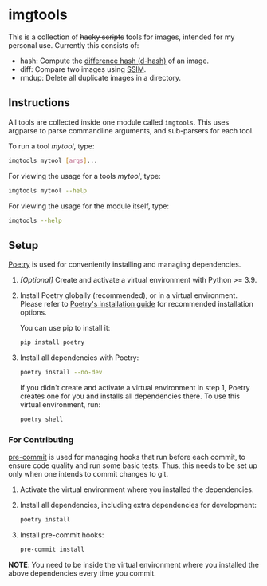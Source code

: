 # imgtools

This is a collection of ~~hacky scripts~~ tools for images, intended for my personal use.
Currently this consists of:

- hash: Compute the [difference hash (d-hash)](https://www.hackerfactor.com/blog/index.php?/archives/529-Kind-of-Like-That.html) of an image.
- diff: Compare two images using [SSIM](https://en.wikipedia.org/wiki/Structural_similarity).
- rmdup: Delete all duplicate images in a directory.

## Instructions

All tools are collected inside one module called `imgtools`.
This uses argparse to parse commandline arguments, and sub-parsers for each tool.

To run a tool *mytool*, type:
```sh
imgtools mytool [args]...
```

For viewing the usage for a tools *mytool*, type:
```sh
imgtools mytool --help
```

For viewing the usage for the module itself, type:
```sh
imgtools --help
```

## Setup

[Poetry](https://python-poetry.org/) is used for conveniently installing and managing dependencies.

1. *[Optional]* Create and activate a virtual environment with Python >= 3.9.

2. Install Poetry globally (recommended), or in a virtual environment.
    Please refer to [Poetry's installation guide](https://python-poetry.org/docs/#installation) for recommended installation options.

    You can use pip to install it:
    ```sh
    pip install poetry
    ```

3. Install all dependencies with Poetry:
    ```sh
    poetry install --no-dev
    ```

    If you didn't create and activate a virtual environment in step 1, Poetry creates one for you and installs all dependencies there.
    To use this virtual environment, run:
    ```sh
    poetry shell
    ```

### For Contributing

[pre-commit](https://pre-commit.com/) is used for managing hooks that run before each commit, to ensure code quality and run some basic tests.
Thus, this needs to be set up only when one intends to commit changes to git.

1. Activate the virtual environment where you installed the dependencies.

2. Install all dependencies, including extra dependencies for development:
    ```sh
    poetry install
    ```

3. Install pre-commit hooks:
    ```sh
    pre-commit install
    ```

**NOTE**: You need to be inside the virtual environment where you installed the above dependencies every time you commit.
